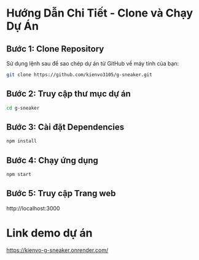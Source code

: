 # Hướng Dẫn Chi Tiết - Clone và Chạy Dự Án 

## Bước 1: Clone Repository

Sử dụng lệnh sau để sao chép dự án từ GitHub về máy tính của bạn:

```bash
git clone https://github.com/kienvo3105/g-sneaker.git
```

## Bước 2: Truy cập thư mục dự án
```bash
cd g-sneaker
```
## Bước 3: Cài đặt Dependencies
```bash
npm install
```
## Bước 4: Chạy ứng dụng
```bash
npm start
```
## Bước 5: Truy cập Trang web
http://localhost:3000

# Link demo dự án
https://kienvo-g-sneaker.onrender.com/


